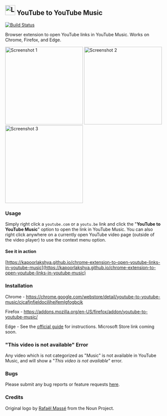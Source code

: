 ## <img alt="Logo" src="https://github.com/kapoorlakshya/youtube2music/raw/master/src/images/icon48.png?raw=true" width="32" />&nbsp;YouTube to YouTube Music
[![Build Status](https://travis-ci.org/kapoorlakshya/youtube2music.svg?branch=master)](https://travis-ci.org/kapoorlakshya/youtube2music)

Browser extension to open YouTube links in YouTube Music. Works on Chrome, 
Firefox, and Edge.

<img alt="Screenshot 1" src="https://github.com/kapoorlakshya/youtube2music/raw/master/images/youtube2music_screenshot_1.png?raw=true" width="250" /> <img alt="Screenshot 2" src="https://github.com/kapoorlakshya/youtube2music/raw/master/images/youtube2music_screenshot_2.png?raw=true" width="250" /> <img alt="Screenshot 3" src="https://github.com/kapoorlakshya/youtube2music/raw/master/images/youtube2music_screenshot_3.png?raw=true" width="250" />

### Usage

Simply right click a `youtube.com` or a `youtu.be` link and click the 
"**YouTube to YouTube Music**" option to open the link in YouTube Music.
You can also right click anywhere on a currently open YouTube video page
(outside of the video player) to use the context menu option.

#### See it in action

[https://kapoorlakshya.github.io/chrome-extension-to-open-youtube-links-in-youtube-music](https://kapoorlakshya.github.io/chrome-extension-to-open-youtube-links-in-youtube-music)

### Installation

Chrome - https://chrome.google.com/webstore/detail/youtube-to-youtube-music/cjcafjnfjeldocjljhejfemlgfogbcjk

Firefox - https://addons.mozilla.org/en-US/firefox/addon/youtube-to-youtube-music/

Edge - See the [official guide](https://docs.microsoft.com/en-us/microsoft-edge/extensions/guides/adding-and-removing-extensions) for instructions. Microsoft Store link coming soon.

### "This video is not available" Error

Any video which is not categorized as "Music" is not available in 
YouTube Music, and will show a "*This video is not available*" error.

### Bugs

Please submit any bug reports or feature requests [here](https://github.com/kapoorlakshya/youtube2music/issues).

### Credits

Original logo by [Rafaël Massé](https://thenounproject.com/search/?q=link&i=49479)
 from the Noun Project.